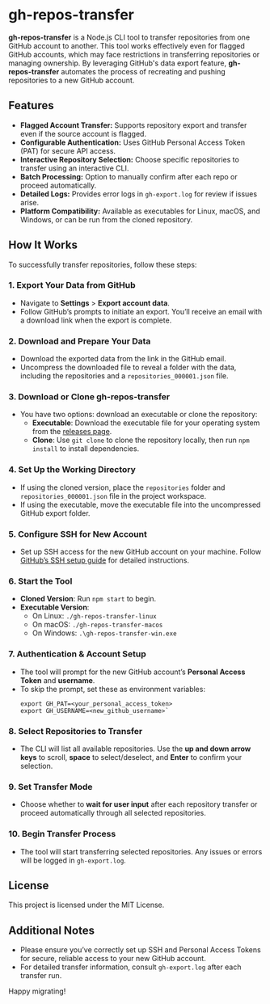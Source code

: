 # gh-repos-transfer

**gh-repos-transfer** is a Node.js CLI tool to transfer repositories from one GitHub account to another. This tool works effectively even for flagged GitHub accounts, which may face restrictions in transferring repositories or managing ownership. By leveraging GitHub's data export feature, **gh-repos-transfer** automates the process of recreating and pushing repositories to a new GitHub account.

## Features

- **Flagged Account Transfer:** Supports repository export and transfer even if the source account is flagged.
- **Configurable Authentication:** Uses GitHub Personal Access Token (PAT) for secure API access.
- **Interactive Repository Selection:** Choose specific repositories to transfer using an interactive CLI.
- **Batch Processing:** Option to manually confirm after each repo or proceed automatically.
- **Detailed Logs:** Provides error logs in `gh-export.log` for review if issues arise.
- **Platform Compatibility:** Available as executables for Linux, macOS, and Windows, or can be run from the cloned repository.

## How It Works

To successfully transfer repositories, follow these steps:

### 1. Export Your Data from GitHub

- Navigate to **Settings** > **Export account data**.
- Follow GitHub’s prompts to initiate an export. You’ll receive an email with a download link when the export is complete.

### 2. Download and Prepare Your Data

- Download the exported data from the link in the GitHub email.
- Uncompress the downloaded file to reveal a folder with the data, including the repositories and a `repositories_000001.json` file.

### 3. Download or Clone **gh-repos-transfer**

- You have two options: download an executable or clone the repository:
  - **Executable**: Download the executable file for your operating system from the [releases page](https://github.com/satyammishra-dev/gh-repos-transfer/releases/).
  - **Clone**: Use `git clone` to clone the repository locally, then run `npm install` to install dependencies.

### 4. Set Up the Working Directory

- If using the cloned version, place the `repositories` folder and `repositories_000001.json` file in the project workspace.
- If using the executable, move the executable file into the uncompressed GitHub export folder.

### 5. Configure SSH for New Account

- Set up SSH access for the new GitHub account on your machine. Follow [GitHub’s SSH setup guide](https://docs.github.com/en/authentication/connecting-to-github-with-ssh) for detailed instructions.

### 6. Start the Tool

- **Cloned Version**: Run `npm start` to begin.
- **Executable Version**:
  - On Linux: `./gh-repos-transfer-linux`
  - On macOS: `./gh-repos-transfer-macos`
  - On Windows: `.\gh-repos-transfer-win.exe`

### 7. Authentication & Account Setup

- The tool will prompt for the new GitHub account’s **Personal Access Token** and **username**.
- To skip the prompt, set these as environment variables:
  ```
  export GH_PAT=<your_personal_access_token>
  export GH_USERNAME=<new_github_username>`
  ```

### 8. Select Repositories to Transfer

- The CLI will list all available repositories. Use the **up and down arrow keys** to scroll, **space** to select/deselect, and **Enter** to confirm your selection.

### 9. Set Transfer Mode

- Choose whether to **wait for user input** after each repository transfer or proceed automatically through all selected repositories.

### 10. Begin Transfer Process

- The tool will start transferring selected repositories. Any issues or errors will be logged in `gh-export.log`.

## License

This project is licensed under the MIT License.

## Additional Notes

- Please ensure you’ve correctly set up SSH and Personal Access Tokens for secure, reliable access to your new GitHub account.
- For detailed transfer information, consult `gh-export.log` after each transfer run.

Happy migrating!
